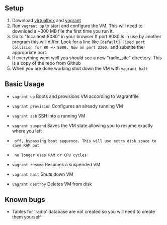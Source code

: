 ## Setup
1. Download [virtualbox](https://www.virtualbox.org/wiki/Downloads) and
    [vagrant](http://downloads.vagrantup.com/)
2. Run `vagrant up` to start and configure the VM. This will need to download a
    ~300 MB file the first time you run it.
3. Go to "localhost:8080" in your browser
    If port 8080 is in use by another program this will differ. Look for
    a line like
    `[default] Fixed port collision for 80 => 8080. Now on port 2200.`
    and substite the appropriate port.
4. If everything went well you should see a new "radio_site" directory. This
    is a copy of the repo from Github
5. When you are done working shut down the VM with `vagrant halt`


## Basic Usage
- `vagrant up`        Boots and provisions VM according to Vagrantfile
- `vagrant provision` Configures an already running VM
- `vagrant ssh`       SSH into a running VM

- `vagrant suspend` Saves the VM state allowing you to resume exactly where you left
-      off, bypassing boot sequence. This will use extra disk space to save RAM but
-      no longer uses RAM or CPU cycles
- `vagrant resume`  Resumes a suspended VM
- `vagrant halt`    Shuts down VM
- `vagrant destroy` Deletes VM from disk

## Known bugs
 - Tables for 'radio' database are not created so you will need to create them yourself